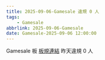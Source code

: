 ```yaml
---
title: 2025-09-06-Gamesale 違規 0 人
tags:
    - Gamesale
abbrlink: 2025-09-06-Gamesale
date: Gamesale-2025-09-06 12:00:00
---
```

Gamesale 板 [板規連結](https://www.ptt.cc/bbs/Gossiping/M.1637425085.A.07D.html)
昨天違規 0 人
